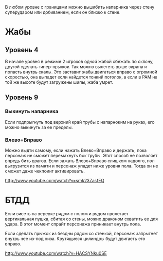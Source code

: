 В любом уровне с границами можно вышибить напарника через стену суперударом или добиванием, если он близко к стене.

# Жабы #

## Уровень 4 ##

В начале уровня в режиме 2 игроков одной жабой сбежать по склону, другой сделать гипер-прыжок. Так можно вылететь выше экрана и попасть внутрь скалы. Это заставит жабы двигаться вправо с огромной скоростью, она выпадет если найдется тонкий потолок, а если в РАМ на той же высоте будут загружены шипы, жаба умрет.

## Уровень 9 ##

### Выкинуть напарника ###

Если подпрыгнуть под верхний край трубы с напарноким на руках, его можно выкинуть за ее пределы.

### Влево+Вправо ###

Можно выдти самому, если нажать Влево+Вправо и держать, пока персонаж не сможет перемахнуть бок трубы. Этот способ не позволяет впредь бить врагов. Если зажать Влево+Вправо слишком надолго, пол выгрузится из памяти и персонаж упадет ниже уровня пола. Тогда он не сможет даже чекпоинт активировать.

http://www.youtube.com/watch?v=smk23ZasfEQ

# БТДД #

Если висеть на веревке рядом с полом и рядом пролетает вертикальная пушка, сбитая со стены, можно драконом схватить ее для удара. В этот момент спрайт персонажа приникает внутрь пола.

Если сделать прыжок из бездны рядом со стенкой, персонаж запрыгнет внутрь нее из-под низа. Крутящиеся цилиндры будут двигаеть его вправо.

http://www.youtube.com/watch?v=HACSYNku0SE